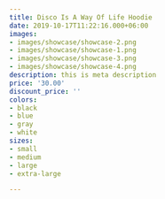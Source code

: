 ```yaml
---
title: Disco Is A Way Of Life Hoodie
date: 2019-10-17T11:22:16.000+06:00
images:
- images/showcase/showcase-2.png
- images/showcase/showcase-1.png
- images/showcase/showcase-3.png
- images/showcase/showcase-4.png
description: this is meta description
price: '30.00'
discount_price: ''
colors:
- black
- blue
- gray
- white
sizes:
- small
- medium
- large
- extra-large

---
```

